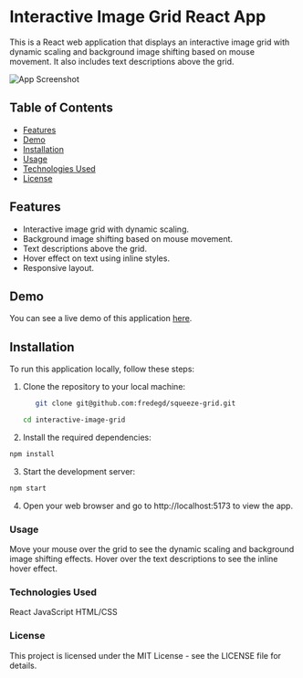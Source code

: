 # Interactive Image Grid React App

This is a React web application that displays an interactive image grid with dynamic scaling and background image shifting based on mouse movement. It also includes text descriptions above the grid.

![App Screenshot](./public/colibrigrid.gif)

## Table of Contents

- [Features](#features)
- [Demo](#demo)
- [Installation](#installation)
- [Usage](#usage)
- [Technologies Used](#technologies-used)
- [License](#license)

## Features

- Interactive image grid with dynamic scaling.
- Background image shifting based on mouse movement.
- Text descriptions above the grid.
- Hover effect on text using inline styles.
- Responsive layout.

## Demo

You can see a live demo of this application [here](https://majestic-raindrop-39f539.netlify.app/).

## Installation

To run this application locally, follow these steps:

1. Clone the repository to your local machine:

   ```bash
      git clone git@github.com:fredegd/squeeze-grid.git
      ```
      ```bash
   cd interactive-image-grid
   ```




2. Install the required dependencies:

```bash
npm install
````

3. Start the development server:

```bash
npm start
```

4. Open your web browser and go to http://localhost:5173 to view the app.

### Usage

Move your mouse over the grid to see the dynamic scaling and background image shifting effects.
Hover over the text descriptions to see the inline hover effect.

### Technologies Used

React
JavaScript
HTML/CSS

### License

This project is licensed under the MIT License - see the LICENSE file for details.
